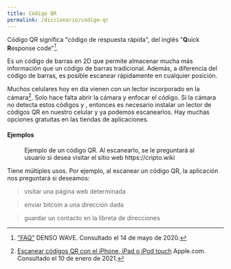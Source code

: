 ```yaml
---
title: Código QR
permalink: /diccionario/codigo-qr
---
```


Código QR significa "código de respuesta rápida", del inglés "**Q**uick **R**esponse code"[^1].

Es un código de barras en 2D que permite almacenar mucha más información que un código de barras tradicional. Además, a diferencia del código de barras, es posible escanear rápidamente en cualquier posición.

Muchos celulares hoy en día vienen con un lector incorporado en la cámara[^2]. Solo hace falta abrir la cámara y enfocar el código. Si la cámara no detecta estos códigos y , entonces es necesario instalar un lector de códigos QR en nuestro celular y ya podemos escanearlos. Hay muchas opciones gratuitas en las tiendas de aplicaciones.

#### Ejemplos

<figure><img class="lazy" data-src="/assets/img/dictionary/es/codigo-qr.png"/><figcaption>Ejemplo de un código QR. Al escanearlo, se le preguntará al usuario si desea visitar el sitio web https://cripto.wiki</figcaption></figure>


Tiene múltiples usos. Por ejemplo, al escanear un código QR, la aplicación nos preguntará si deseamos:
> visitar una página web determinada

> enviar bitcoin a una dirección dada

> guardar un contacto en la libreta de direcciones

[^1]: ["FAQ"](https://www.qrcode.com/en/faq.html) DENSO WAVE. Consultado el 14 de mayo de 2020.

[^2]: [Escanear códigos QR con el iPhone, iPad o iPod touch](https://support.apple.com/es-es/HT208843) Apple.com. Consultado el 10 de enero de 2021.